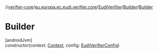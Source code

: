 //[verifier-core](../../../../index.md)/[eu.europa.ec.eudi.verifier.core](../../index.md)/[EudiVerifier](../index.md)/[Builder](index.md)/[Builder](-builder.md)

# Builder

[androidJvm]\
constructor(context: [Context](https://developer.android.com/reference/kotlin/android/content/Context.html), config: [EudiVerifierConfig](../../-eudi-verifier-config/index.md))
